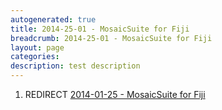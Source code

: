 ```yaml
---
autogenerated: true
title: 2014-25-01 - MosaicSuite for Fiji
breadcrumb: 2014-25-01 - MosaicSuite for Fiji
layout: page
categories: 
description: test description
---
```


1.  REDIRECT [2014-01-25 - MosaicSuite for Fiji](2014-01-25_-_MosaicSuite_for_Fiji )
